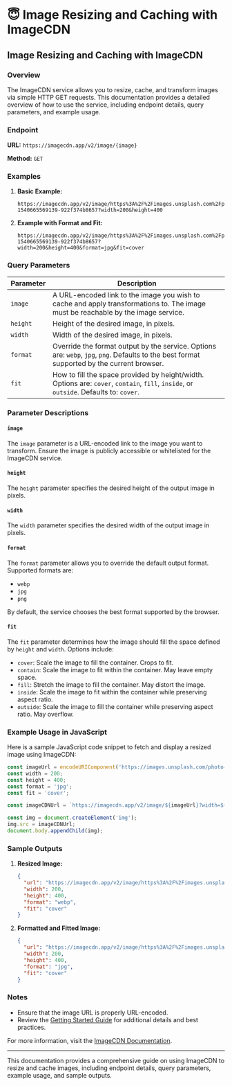 # 😇 Image Resizing and Caching with ImageCDN

## Image Resizing and Caching with ImageCDN

### Overview

The ImageCDN service allows you to resize, cache, and transform images via simple HTTP GET requests. This documentation provides a detailed overview of how to use the service, including endpoint details, query parameters, and example usage.

### Endpoint

**URL:** `https://imagecdn.app/v2/image/{image}`

**Method:** `GET`

### Examples

1.  **Basic Example:**

    ```
    https://imagecdn.app/v2/image/https%3A%2F%2Fimages.unsplash.com%2Fphoto-1540665569139-922f374b8657?width=200&height=400
    ```
2.  **Example with Format and Fit:**

    ```
    https://imagecdn.app/v2/image/https%3A%2F%2Fimages.unsplash.com%2Fphoto-1540665569139-922f374b8657?width=200&height=400&format=jpg&fit=cover
    ```

### Query Parameters

| Parameter | Description                                                                                                                                 |
| --------- | ------------------------------------------------------------------------------------------------------------------------------------------- |
| `image`   | A URL-encoded link to the image you wish to cache and apply transformations to. The image must be reachable by the image service.           |
| `height`  | Height of the desired image, in pixels.                                                                                                     |
| `width`   | Width of the desired image, in pixels.                                                                                                      |
| `format`  | Override the format output by the service. Options are: `webp`, `jpg`, `png`. Defaults to the best format supported by the current browser. |
| `fit`     | How to fill the space provided by height/width. Options are: `cover`, `contain`, `fill`, `inside`, or `outside`. Defaults to: `cover`.      |

### Parameter Descriptions

#### `image`

The `image` parameter is a URL-encoded link to the image you want to transform. Ensure the image is publicly accessible or whitelisted for the ImageCDN service.

#### `height`

The `height` parameter specifies the desired height of the output image in pixels.

#### `width`

The `width` parameter specifies the desired width of the output image in pixels.

#### `format`

The `format` parameter allows you to override the default output format. Supported formats are:

* `webp`
* `jpg`
* `png`

By default, the service chooses the best format supported by the browser.

#### `fit`

The `fit` parameter determines how the image should fill the space defined by `height` and `width`. Options include:

* `cover`: Scale the image to fill the container. Crops to fit.
* `contain`: Scale the image to fit within the container. May leave empty space.
* `fill`: Stretch the image to fill the container. May distort the image.
* `inside`: Scale the image to fit within the container while preserving aspect ratio.
* `outside`: Scale the image to fill the container while preserving aspect ratio. May overflow.

### Example Usage in JavaScript

Here is a sample JavaScript code snippet to fetch and display a resized image using ImageCDN:

```javascript
const imageUrl = encodeURIComponent('https://images.unsplash.com/photo-1540665569139-922f374b8657');
const width = 200;
const height = 400;
const format = 'jpg';
const fit = 'cover';

const imageCDNUrl = `https://imagecdn.app/v2/image/${imageUrl}?width=${width}&height=${height}&format=${format}&fit=${fit}`;

const img = document.createElement('img');
img.src = imageCDNUrl;
document.body.appendChild(img);
```

### Sample Outputs

1.  **Resized Image:**

    ```json
    {
      "url": "https://imagecdn.app/v2/image/https%3A%2F%2Fimages.unsplash.com%2Fphoto-1540665569139-922f374b8657?width=200&height=400",
      "width": 200,
      "height": 400,
      "format": "webp",
      "fit": "cover"
    }
    ```
2.  **Formatted and Fitted Image:**

    ```json
    {
      "url": "https://imagecdn.app/v2/image/https%3A%2F%2Fimages.unsplash.com%2Fphoto-1540665569139-922f374b8657?width=200&height=400&format=jpg&fit=cover",
      "width": 200,
      "height": 400,
      "format": "jpg",
      "fit": "cover"
    }
    ```

### Notes

* Ensure that the image URL is properly URL-encoded.
* Review the [Getting Started Guide](https://docs.imagecdn.app/getting-started) for additional details and best practices.

For more information, visit the [ImageCDN Documentation](https://docs.imagecdn.app/).

***

This documentation provides a comprehensive guide on using ImageCDN to resize and cache images, including endpoint details, query parameters, example usage, and sample outputs.
